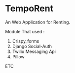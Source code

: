 # TempoRent
An Web Application for Renting.

Module That used :
1. Crispy_forms
2. Django Social-Auth
3. Twilio Messaging Api
4. Pillow

ETC
